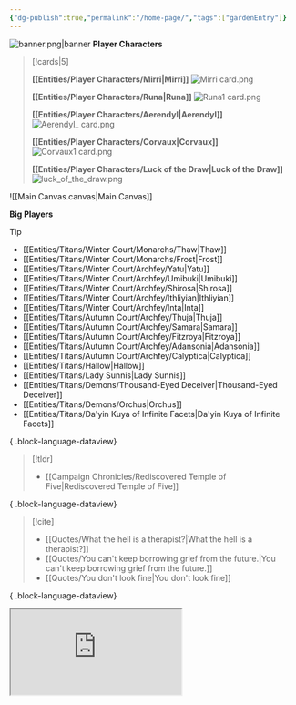 ```yaml
---
{"dg-publish":true,"permalink":"/home-page/","tags":["gardenEntry"]}
---
```


![banner.png|banner](/img/user/Images/banner.png)
**Player Characters**
> [!cards|5]
> 
> **[[Entities/Player Characters/Mirri\|Mirri]]**
> ![Mirri card.png](/img/user/Images/Creatures/Mirri%20card.png)
> 
> **[[Entities/Player Characters/Runa\|Runa]]**
> ![Runa1 card.png](/img/user/Images/Creatures/Runa1%20card.png)
> 
> **[[Entities/Player Characters/Aerendyl\|Aerendyl]]**
> ![Aerendyl_ card.png](/img/user/Images/Creatures/Aerendyl_%20card.png)
> 
> **[[Entities/Player Characters/Corvaux\|Corvaux]]**
> ![Corvaux1 card.png](/img/user/Images/Creatures/Corvaux1%20card.png)
> 
> **[[Entities/Player Characters/Luck of the Draw\|Luck of the Draw]]**
> ![luck_of_the_draw.png](/img/user/Images/Creatures/luck_of_the_draw.png)

![[Main Canvas.canvas|Main Canvas]]

**Big Players**
> [!tip]
>  - [[Entities/Titans/Winter Court/Monarchs/Thaw\|Thaw]]
> - [[Entities/Titans/Winter Court/Monarchs/Frost\|Frost]]
> - [[Entities/Titans/Winter Court/Archfey/Yatu\|Yatu]]
> - [[Entities/Titans/Winter Court/Archfey/Umibuki\|Umibuki]]
> - [[Entities/Titans/Winter Court/Archfey/Shirosa\|Shirosa]]
> - [[Entities/Titans/Winter Court/Archfey/Ithliyian\|Ithliyian]]
> - [[Entities/Titans/Winter Court/Archfey/Inta\|Inta]]
> - [[Entities/Titans/Autumn Court/Archfey/Thuja\|Thuja]]
> - [[Entities/Titans/Autumn Court/Archfey/Samara\|Samara]]
> - [[Entities/Titans/Autumn Court/Archfey/Fitzroya\|Fitzroya]]
> - [[Entities/Titans/Autumn Court/Archfey/Adansonia\|Adansonia]]
> - [[Entities/Titans/Autumn Court/Archfey/Calyptica\|Calyptica]]
> - [[Entities/Titans/Hallow\|Hallow]]
> - [[Entities/Titans/Lady Sunnis\|Lady Sunnis]]
> - [[Entities/Titans/Demons/Thousand-Eyed Deceiver\|Thousand-Eyed Deceiver]]
> - [[Entities/Titans/Demons/Orchus\|Orchus]]
> - [[Entities/Titans/Da'yin Kuya of Infinite Facets\|Da'yin Kuya of Infinite Facets]]
> 
{ .block-language-dataview}


> [!tldr]
>  - [[Campaign Chronicles/Rediscovered Temple of Five\|Rediscovered Temple of Five]]
> 
{ .block-language-dataview}

> [!cite]
>  - [[Quotes/What the hell is a therapist?\|What the hell is a therapist?]]
> - [[Quotes/You can't keep borrowing grief from the future.\|You can't keep borrowing grief from the future.]]
> - [[Quotes/You don't look fine\|You don't look fine]]
> 
{ .block-language-dataview}


<iframe src="https://ruetooo.github.io/leaflet-map-simple/"></iframe>